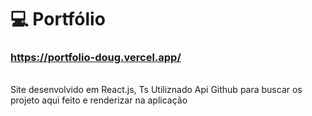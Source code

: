   
  

💻 Portfólio
============
### https://portfolio-doug.vercel.app/
<br>
Site desenvolvido em React.js, Ts  Utiliznado Api Github  para buscar os projeto aqui feito e renderizar
na aplicação 

  
